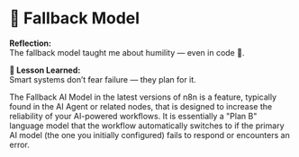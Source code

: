 # 🔄 Fallback Model

**Reflection:**  
The fallback model taught me about humility — even in code 🔁.

**💭 Lesson Learned:**  
Smart systems don’t fear failure — they plan for it.

The Fallback AI Model in the latest versions of n8n is a feature, typically found in the AI Agent or related nodes, that is designed to increase the reliability of your AI-powered workflows. It is essentially a "Plan B" language model that the workflow automatically switches to if the primary AI model (the one you initially configured) fails to respond or encounters an error.
